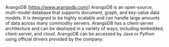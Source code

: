 ArangoDB (https://www.arangodb.com/)
ArangoDB is an open-source, multi-model database that supports document, graph, and key-value data models. It is designed to be highly scalable and can handle large amounts of data across many commodity servers. ArangoDB has a client-server architecture and can be deployed in a variety of ways, including embedded, client-server, and cloud. ArangoDB can be accessed by Java or Python using official drivers provided by the company.

